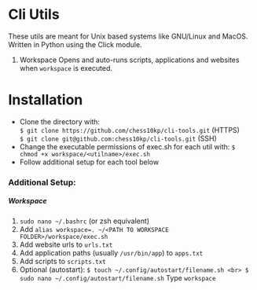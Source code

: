 # Cli Utils

These utils are meant for Unix based systems like GNU/Linux and MacOS.
Written in Python using the Click module.

1. Workspace
    Opens and auto-runs scripts, applications and websites when `workspace` is executed. 
    
# Installation
    
* Clone the directory with:  
    `$ git clone https://github.com/chess10kp/cli-tools.git` (HTTPS)  
    `$ git clone git@github.com:chess10kp/cli-tools.git` (SSH)
* Change the executable permissions of exec.sh for each util with:
    `$ chmod +x workspace/<utilname>/exec.sh`
* Follow additional setup for each tool below


### Additional Setup:

##### Workspace
1. `sudo nano ~/.bashrc` (or zsh equivalent)
2. Add `alias workspace=. ~/<PATH TO WORKSPACE FOLDER>/workspace/exec.sh` 
3. Add website urls to `urls.txt`
4. Add application paths (usually `/usr/bin/app`) to `apps.txt`
5. Add scripts to `scripts.txt`
6. Optional (autostart): 
```$ touch ~/.config/autostart/filename.sh <br> $ sudo nano ~/.config/autostart/filename.sh```
Type `workspace` 

